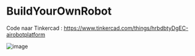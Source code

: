 # BuildYourOwnRobot

Code naar Tinkercad :  https://www.tinkercad.com/things/hrbdbtyDgEC-airobotplatform

![image](https://github.com/EhbAIGit/BuildYourOwnRobot/assets/74420584/90d1bc29-f0f3-4d4e-a446-6d2112df9fa9)

